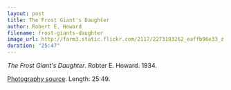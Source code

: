```yaml
---
layout: post
title: The Frost Giant's Daughter
author: Robert E. Howard
filename: frost-giants-daughter
image_url: http://farm3.static.flickr.com/2117/2273193262_eaffb96e33_z.jpg?zz=1
duration: "25:47"
---
```


_The Frost Giant's Daughter_.  Robter E. Howard.  1934.

[Photography source](http://www.flickr.com/photos/arnar/2273193262/).  Length: 25:49.
